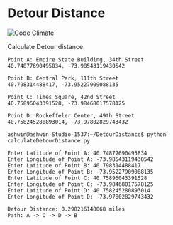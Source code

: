 # Detour Distance
[![Code Climate](https://codeclimate.com/repos/56096f1669568012ce0004dc/badges/1110086f7d7debdb2c12/gpa.svg)](https://codeclimate.com/repos/56096f1669568012ce0004dc/feed)

Calculate Detour distance

```
Point A: Empire State Building, 34th Street
40.74877690495834, -73.98543119430542

Point B: Central Park, 111th Street
40.798314488417, -73.95227909088135

Point C: Times Square, 42nd Street
40.75896043391528, -73.98468017578125

Point D: Rockeffeler Center, 49th Street
40.758245280893014, -73.97802829743432

ashwin@ashwin-Studio-1537:~/DetourDistance$ python calculateDetourDistance.py 

Enter Latitude of Point A: 40.74877690495834 
Enter Longitude of Point A: -73.98543119430542
Enter Latitude of Point B: 40.798314488417 
Enter Longitude of Point B: -73.95227909088135
Enter Latitude of Point C: 40.75896043391528 
Enter Longitude of Point C: -73.98468017578125
Enter Latitude of Point D: 40.758245280893014 
Enter Longitude of Point D: -73.97802829743432

Detour Distance: 0.298216148068 miles
Path: A -> C -> D -> B

```
